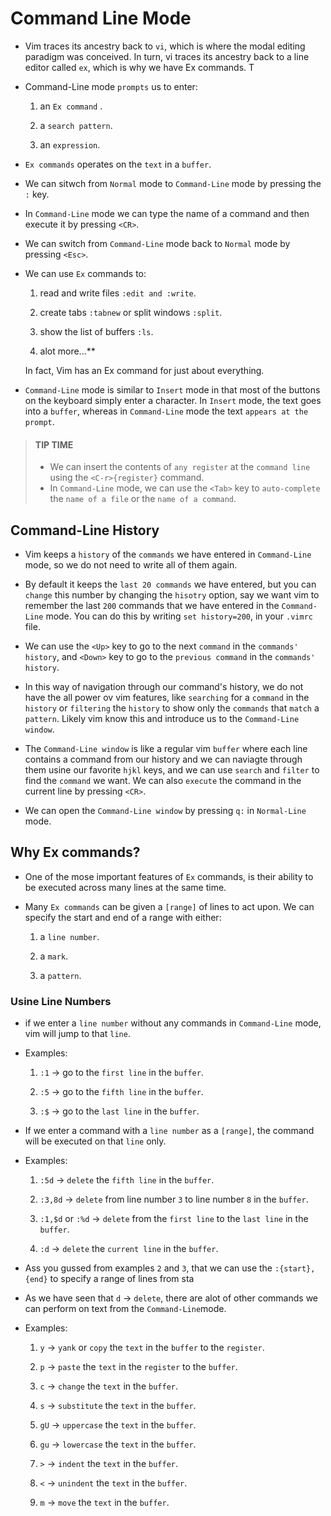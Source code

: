 # Command Line Mode

- Vim traces its ancestry back to `vi`, which is where the modal editing paradigm was conceived. In turn, vi traces its ancestry back to a line editor called `ex`, which is why we have Ex commands. T

- Command-Line mode `prompts` us to enter:

  1. an `Ex command` .

  2. a `search pattern`.

  3. an `expression`.

- `Ex commands` operates on the `text` in a `buffer`.

- We can sitwch from `Normal` mode to `Command-Line` mode by pressing the `:` key.

- In `Command-Line` mode we can type the name of a command and then execute it by pressing `<CR>`.

- We can switch from `Command-Line` mode back to `Normal` mode by pressing `<Esc>`.

- We can use `Ex` commands to:

  1.  read and write files `:edit and :write`.

  2.  create tabs `:tabnew` or split windows `:split`.

  3.  show the list of buffers `:ls`.

  4.  alot more...\*\*

  In fact, Vim has an Ex command for just about everything.

- `Command-Line` mode is similar to `Insert` mode in that most of the buttons on the keyboard simply enter a character. In `Insert` mode, the text goes into a `buffer`, whereas in `Command-Line` mode the text `appears at the prompt`.

> #### TIP TIME
>
> - We can insert the contents of `any register` at the `command line` using the `<C-r>{register}` command.
> - In `Command-Line` mode, we can use the `<Tab>` key to `auto-complete` the `name of a file` or the `name of a command`.

## Command-Line History

- Vim keeps a `history` of the `commands` we have entered in `Command-Line` mode, so we do not need to write all of them again.

- By default it keeps the `last 20 commands` we have entered, but you can `change` this number by changing the `hisotry` option, say we want vim to remember the last `200` commands that we have entered in the `Command-Line` mode. You can do this by writing `set history=200`, in your `.vimrc` file.

- We can use the `<Up>` key to go to the next `command` in the `commands' history`, and `<Down>` key to go to the `previous command` in the `commands' history`.

- In this way of navigation through our command's history, we do not have the all power ov vim features, like `searching` for a `command` in the `history` or `filtering` the `history` to show only the `commands` that `match` a `pattern`. Likely vim know this and introduce us to the `Command-Line window`.

- The `Command-Line window` is like a regular vim `buffer` where each line contains a command from our history and we can naviagte through them usine our favorite `hjkl` keys, and we can use `search` and `filter` to find the `command` we want. We can also `execute` the command in the current line by pressing `<CR>`.

- We can open the `Command-Line window` by pressing `q:` in `Normal-Line` mode.

## Why Ex commands?

- One of the mose important features of `Ex` commands, is their ability to be executed across many lines at the same time.

- Many `Ex commands` can be given a `[range]` of lines to act upon. We can specify the start and end of a range with either:

  1. a `line number`.

  2. a `mark`.

  3. a `pattern`.


### Usine Line Numbers

- if we enter a `line number` without any commands in `Command-Line` mode, vim will jump to that `line`.


- Examples:

  1. `:1` $\to$ go to the `first line` in the `buffer`.

  2. `:5` $\to$ go to the `fifth line` in the `buffer`.

  3. `:$` $\to$ go to the `last line` in the `buffer`.
  
  

- If we enter a command with a `line number` as a `[range]`, the command will be executed on that `line` only.

- Examples:

  1. `:5d` $\to$ `delete` the `fifth line` in the `buffer`.
  
  2. `:3,8d` $\to$ `delete` from line number `3` to line number `8` in the `buffer`.
  
  3. `:1,$d` or `:%d` $\to$ `delete` from the `first line` to the `last line` in the `buffer`.
  
  4. `:d` $\to$ `delete` the `current line` in the `buffer`.

- Ass you gussed from examples `2` and `3`, that we can use the `:{start},{end}` to specify a range of lines from sta
- As we have seen that `d` $\to$ `delete`, there are alot of other commands we can perform on text from the `Command-Line`mode.

- Examples:

  1. `y` $\to$ `yank` or `copy` the `text` in the `buffer` to the `register`.
  
  2. `p` $\to$ `paste` the `text` in the `register` to the `buffer`.

  3. `c` $\to$ `change` the `text` in the `buffer`.
  
  4. `s` $\to$ `substitute` the `text` in the `buffer`.

  5. `gU` $\to$ `uppercase` the `text` in the `buffer`.

  6. `gu` $\to$ `lowercase` the `text` in the `buffer`.

  7. `>` $\to$ `indent` the `text` in the `buffer`.

  8. `<` $\to$ `unindent` the `text` in the `buffer`.

  9. `m` $\to$ `move` the `text` in the `buffer`.


  
  